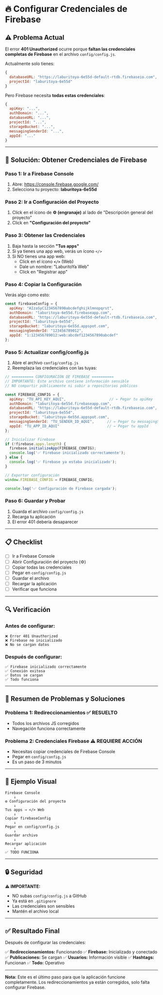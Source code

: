 # 🔥 Configurar Credenciales de Firebase

## ⚠️ Problema Actual

El error **401 Unauthorized** ocurre porque **faltan las credenciales completas de Firebase** en el archivo `config/config.js`.

Actualmente solo tienes:
```javascript
{
  databaseURL: "https://laburitoya-6e55d-default-rtdb.firebaseio.com",
  projectId: "laburitoya-6e55d"
}
```

Pero Firebase necesita **todas estas credenciales**:
```javascript
{
  apiKey: "...",
  authDomain: "...",
  databaseURL: "...",
  projectId: "...",
  storageBucket: "...",
  messagingSenderId: "...",
  appId: "..."
}
```

---

## 🎯 Solución: Obtener Credenciales de Firebase

### **Paso 1: Ir a Firebase Console**
1. Abre: https://console.firebase.google.com/
2. Selecciona tu proyecto: **laburitoya-6e55d**

### **Paso 2: Ir a Configuración del Proyecto**
1. Click en el ícono de **⚙️ (engranaje)** al lado de "Descripción general del proyecto"
2. Click en **"Configuración del proyecto"**

### **Paso 3: Obtener las Credenciales**
1. Baja hasta la sección **"Tus apps"**
2. Si ya tienes una app web, verás un ícono `</>`
3. Si NO tienes una app web:
   - Click en el ícono **`</>`** (Web)
   - Dale un nombre: "LaburitoYa Web"
   - Click en "Registrar app"

### **Paso 4: Copiar la Configuración**
Verás algo como esto:
```javascript
const firebaseConfig = {
  apiKey: "AIzaSyC1234567890abcdefghijklmnopqrst",
  authDomain: "laburitoya-6e55d.firebaseapp.com",
  databaseURL: "https://laburitoya-6e55d-default-rtdb.firebaseio.com",
  projectId: "laburitoya-6e55d",
  storageBucket: "laburitoya-6e55d.appspot.com",
  messagingSenderId: "123456789012",
  appId: "1:123456789012:web:abcdef1234567890abcdef"
};
```

### **Paso 5: Actualizar config/config.js**
1. Abre el archivo `config/config.js`
2. Reemplaza las credenciales con las tuyas:

```javascript
// ========== CONFIGURACIÓN DE FIREBASE ==========
// IMPORTANTE: Este archivo contiene información sensible
// NO compartir públicamente ni subir a repositorios públicos

const FIREBASE_CONFIG = {
  apiKey: "TU_API_KEY_AQUI",                    // ← Pegar tu apiKey
  authDomain: "laburitoya-6e55d.firebaseapp.com",
  databaseURL: "https://laburitoya-6e55d-default-rtdb.firebaseio.com",
  projectId: "laburitoya-6e55d",
  storageBucket: "laburitoya-6e55d.appspot.com",
  messagingSenderId: "TU_SENDER_ID_AQUI",      // ← Pegar tu messagingSenderId
  appId: "TU_APP_ID_AQUI"                      // ← Pegar tu appId
};

// Inicializar Firebase
if (!firebase.apps.length) {
  firebase.initializeApp(FIREBASE_CONFIG);
  console.log('✅ Firebase inicializado correctamente');
} else {
  console.log('✅ Firebase ya estaba inicializado');
}

// Exportar configuración
window.FIREBASE_CONFIG = FIREBASE_CONFIG;

console.log('✅ Configuración de Firebase cargada');
```

### **Paso 6: Guardar y Probar**
1. Guarda el archivo `config/config.js`
2. Recarga tu aplicación
3. El error 401 debería desaparecer

---

## 📋 Checklist

- [ ] Ir a Firebase Console
- [ ] Abrir Configuración del proyecto (⚙️)
- [ ] Copiar todas las credenciales
- [ ] Pegar en `config/config.js`
- [ ] Guardar el archivo
- [ ] Recargar la aplicación
- [ ] Verificar que funciona

---

## 🔍 Verificación

### **Antes de configurar:**
```
❌ Error 401 Unauthorized
❌ Firebase no inicializado
❌ No se cargan datos
```

### **Después de configurar:**
```
✅ Firebase inicializado correctamente
✅ Conexión exitosa
✅ Datos se cargan
✅ Todo funciona
```

---

## 🎯 Resumen de Problemas y Soluciones

### **Problema 1: Redireccionamientos** ✅ RESUELTO
- Todos los archivos JS corregidos
- Navegación funciona correctamente

### **Problema 2: Credenciales Firebase** ⚠️ REQUIERE ACCIÓN
- Necesitas copiar credenciales de Firebase Console
- Pegar en `config/config.js`
- Es un paso de 3 minutos

---

## 📝 Ejemplo Visual

```
Firebase Console
    ↓
⚙️ Configuración del proyecto
    ↓
Tus apps → </> Web
    ↓
Copiar firebaseConfig
    ↓
Pegar en config/config.js
    ↓
Guardar archivo
    ↓
Recargar aplicación
    ↓
✅ TODO FUNCIONA
```

---

## 🔒 Seguridad

⚠️ **IMPORTANTE:** 
- NO subas `config/config.js` a GitHub
- Ya está en `.gitignore`
- Las credenciales son sensibles
- Mantén el archivo local

---

## ✅ Resultado Final

Después de configurar las credenciales:

✅ **Redireccionamientos:** Funcionando
✅ **Firebase:** Inicializado y conectado
✅ **Publicaciones:** Se cargan
✅ **Usuarios:** Información visible
✅ **Hashtags:** Funcionan
✅ **Todo:** Operativo

---

**Nota:** Este es el último paso para que la aplicación funcione completamente. Los redireccionamientos ya están corregidos, solo falta configurar Firebase.
